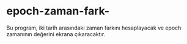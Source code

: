 # epoch-zaman-fark-
Bu program, iki tarih arasındaki zaman farkını hesaplayacak ve epoch zamanının değerini ekrana çıkaracaktır.
